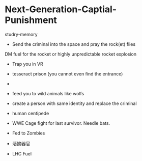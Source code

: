 # Next-Generation-Captial-Punishment
studry-memory

- Send the criminal into the space and pray the rock(et) flies

DM fuel for the rocket or highly unpredictable rocket explosion

- Trap you in VR

- tesseract  prison (you cannot even find the entrance)

-

- feed you to wild animals like wolfs

- create a person with same identity and replace the criminal

- human centipede

- WWE Cage fight for last survivor. Needle bats.

- Fed to Zombies

- 活摘器官

- LHC Fuel
